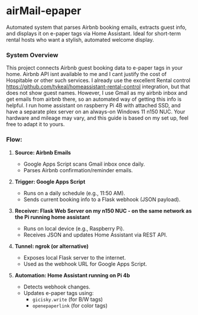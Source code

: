 # airMail-epaper
Automated system that parses Airbnb booking emails, extracts guest info, and displays it on e-paper tags via Home Assistant.  Ideal for short-term rental hosts who want a stylish, automated welcome display.

### System Overview

This project connects Airbnb guest booking data to e-paper tags in your home.  Airbnb API isnt available to me and I cant justify the cost of Hospitable or other such services.   I already use the excellent Rental control https://github.com/tykeal/homeassistant-rental-control integration, but that does not show guest names.  However, I use Gmail as my airbnb inbox and get emails from airbnb there, so an automated way of getting this info is helpful.
I run home assistant on raspberry Pi 4B with attached SSD, and have a separate plex server on an always-on Windows 11 n150 NUC.  Your hardware and mileage may vary, and this guide is based on my set up, feel free to adapt it to yours.

### Flow:

1. **Source: Airbnb Emails**
   - Google Apps Script scans Gmail inbox once daily.
   - Parses Airbnb confirmation/reminder emails.

2. **Trigger: Google Apps Script**
   - Runs on a daily schedule (e.g., 11:50 AM).
   - Sends current booking info to a Flask webhook (JSON payload).

3. **Receiver: Flask Web Server on my n150 NUC - on the same network as the Pi running home assistant**
   - Runs on local device (e.g., Raspberry Pi).
   - Receives JSON and updates Home Assistant via REST API.

4. **Tunnel: ngrok (or alternative)**
   - Exposes local Flask server to the internet.
   - Used as the webhook URL for Google Apps Script.

5. **Automation: Home Assistant running on Pi 4b**
   - Detects webhook changes.
   - Updates e-paper tags using:
     - `gicisky.write` (for B/W tags)
     - `openepaperlink` (for color tags)
